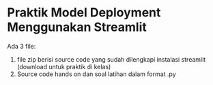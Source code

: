 # Praktik Model Deployment Menggunakan Streamlit

Ada 3 file:
1. file zip berisi source code yang sudah dilengkapi instalasi streamlit (download untuk praktik di kelas)
2. Source code hands on dan soal latihan dalam format .py
